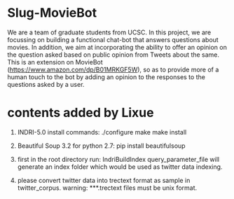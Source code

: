 # Slug-MovieBot
We are a team of graduate students from UCSC. In this project, we are focussing on building a functional chat-bot that answers questions about movies. In addition, we aim at incorporating the ability to offer an opinion on the question asked based on public opinion from Tweets about the same. This is an extension on MovieBot (https://www.amazon.com/dp/B01MRKGF5W), so as to provide more of a human touch to the bot by adding an opinion to the responses to the questions asked by a user.

# contents added by Lixue
1. INDRI-5.0 install commands:
./configure
make
make install
2. Beautiful Soup 3.2 for python 2.7:
pip install beautifulsoup

3. first in the root directory run:
IndriBuildIndex query_parameter_file
will generate an index folder which would be used as twitter data indexing.

4. please convert twitter data into trectext format as sample in twitter_corpus.
warning: ***.trectext files must be unix format.


